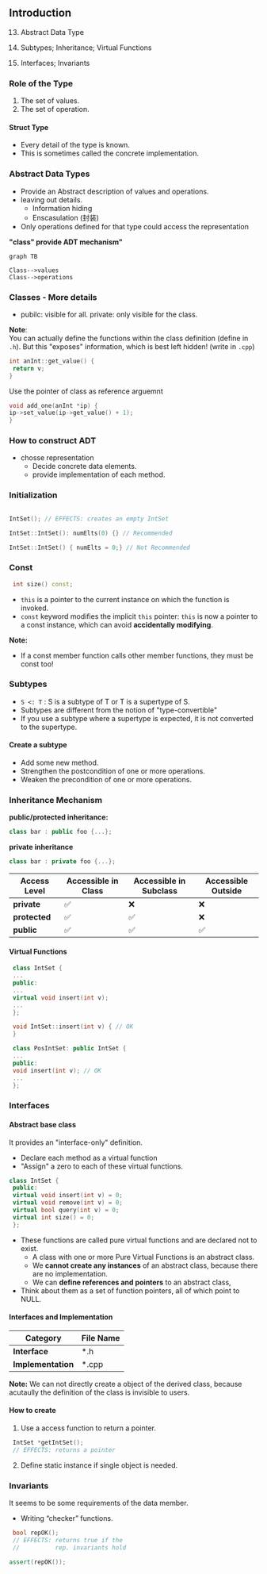 ## Introduction

13. Abstract Data Type

14. Subtypes; Inheritance; Virtual Functions

15. Interfaces; Invariants

### Role of the Type

1. The set of values.
2. The set of operation.

#### Struct Type

- Every detail of the type is known.
- This is sometimes called the concrete implementation.

### Abstract Data Types

- Provide an Abstract description of values and operations.
- leaving out details.
  - Information hiding
  - Enscasulation (封装)
- Only operations defined for that type could access the representation

**"class" provide ADT mechanism"**

```mermaid
graph TB

Class-->values
Class-->operations

```

### Classes - More details 

- pubilc: visible for all.
  private: only visible for the class.

 **Note**:  
 You can actually define the functions within the class definition (define in `.h`).
 But this "exposes" information, which is best left hidden! (write in `.cpp`)

 ```cpp
int anInt::get_value() {
  return v;
}
 ```

Use the pointer of class as reference arguemnt

 ```cpp
 void add_one(anInt *ip) {
 ip->set_value(ip->get_value() + 1);
 }
 ```

 ### How to construct ADT

- chosse representation
  - Decide concrete data elements.
  - provide implementation of each method.

### Initialization

```cpp 

IntSet(); // EFFECTS: creates an empty IntSet

IntSet::IntSet(): numElts(0) {} // Recommended

IntSet::IntSet() { numElts = 0;} // Not Recommended
```

### Const 

```cpp
 int size() const;
```

-  ``this`` is a pointer to the current instance on which the function is invoked.
-  ``const`` keyword modifies the implicit ``this`` pointer: ``this``
 is now a pointer to a const instance, which can avoid **accidentally  modifying**.

**Note:**
- If a const member function calls other member functions, they must be const too!

### Subtypes

- `S <: T` : S is a subtype of T or T is a supertype of S.
-  Subtypes are different from the notion of "type-convertible"
  -  If you use a subtype where a supertype is expected, it is not converted to the supertype.

#### Create a subtype

- Add some new method.
- Strengthen the postcondition of one or more operations.
- Weaken the precondition of one or more operations.

### Inheritance Mechanism

**public/protected inheritance:**

```cpp
class bar : public foo {...};
```

**private inheritance**

```cpp
class bar : private foo {...};
```


| Access Level   | Accessible in Class | Accessible in Subclass | Accessible Outside |
|----------------|--------------------|------------------------|--------------------|
| **private**    | ✅                 | ❌                     | ❌                 |
| **protected**  | ✅                 | ✅                     | ❌                 |
| **public**     | ✅                 | ✅                     | ✅                 |


#### Virtual Functions


```cpp
 class IntSet {
 ...
 public:
 ...
 virtual void insert(int v);
 ...
 };

 void IntSet::insert(int v) { // OK
 }

 class PosIntSet: public IntSet {
 ...
 public:
 void insert(int v); // OK
 ...
 };

```


### Interfaces

#### Abstract base class

It provides an "interface-only" definition.

-  Declare each method as a virtual function
-  "Assign" a zero to each of these virtual functions.
  
```cpp
class IntSet {
 public:
 virtual void insert(int v) = 0;
 virtual void remove(int v) = 0;
 virtual bool query(int v) = 0;
 virtual int size() = 0;
 };
```

- These functions are called pure virtual functions and are declared not to exist.
  -  A class with one or more Pure Virtual Functions is an abstract class.
  -  We **cannot create any instances** of an abstract class, because there are no implementation. 
  -  We can **define references and pointers** to an abstract class,
- Think about them as a set of function pointers, all of which point to NULL.

#### Interfaces and Implementation 


| Category   | File Name | 
|----------------|--------------------|
| **Interface**    | *.h                 | 
| **Implementation**  | *.cpp                 | 


**Note:** We can not directly create a object of the derived class, because acutaully the definition of the class is invisible to users.

#### How to create

1. Use a access function to return a pointer.

```cpp
 IntSet *getIntSet();
 // EFFECTS: returns a pointer
```

2. Define static instance if single object is needed.


### Invariants

It seems to be some requirements of the data member.

- Writing “checker” functions.


```cpp
 bool repOK();
 // EFFECTS: returns true if the
 //          rep. invariants hold

assert(repOK());

```